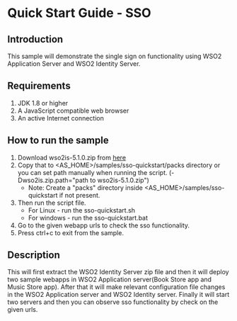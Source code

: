 Quick Start Guide - SSO
========================

Introduction
------------

This sample will demonstrate the single sign on functionality using WSO2 Application Server and WSO2 Identity Server.

Requirements
-------------

1. JDK 1.8 or higher
2. A JavaScript compatible web browser
3. An active Internet connection

How to run the sample
----------------------

1. Download wso2is-5.1.0.zip from [here](http://wso2.com/products/identity-server/)
2. Copy that to <AS_HOME>/samples/sso-quickstart/packs directory or you can set path manually when running the script.
   (-Dwso2is.zip.path="path to wso2is-5.1.0.zip")
    * Note: Create a "packs" directory inside <AS_HOME>/samples/sso-quickstart if not present.
3. Then run the script file.
    * For Linux - run the sso-quickstart.sh
    * For windows - run the sso-quickstart.bat
4. Go to the given webapp urls to check the sso functionality.
4. Press ctrl+c to exit from the sample.

Description
------------

This will first extract the WSO2 Identity Server zip file and then it will deploy two sample webapps in WSO2 Application
 server(Book Store app and Music Store app). After that it will make relevant configuration file changes in the WSO2
 Application server and WSO2 Identity server. Finally it will start two servers and then you can observe sso
 functionality by check on the given urls.
